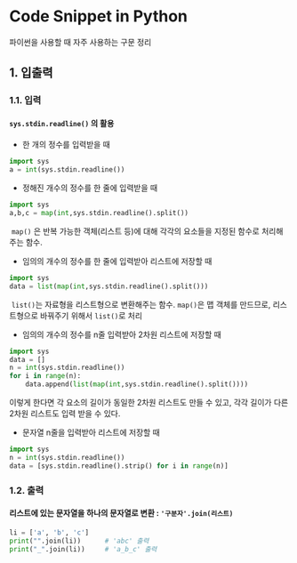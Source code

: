 # Code Snippet in Python

파이썬을 사용할 때 자주 사용하는 구문 정리



## 1. 입출력

### 1.1. 입력

#### `sys.stdin.readline()` 의 활용

- 한 개의 정수를 입력받을 때

```python
import sys
a = int(sys.stdin.readline())
```

- 정해진 개수의 정수를 한 줄에 입력받을 때

```python
import sys
a,b,c = map(int,sys.stdin.readline().split())
```

​	`map()` 은 반복 가능한 객체(리스트 등)에 대해 각각의 요소들을 지정된 함수로 처리해주는 함수.

- 임의의 개수의 정수를 한 줄에 입력받아 리스트에 저장할 때

```python
import sys
data = list(map(int,sys.stdin.readline().split()))
```

​	`list()`는 자료형을 리스트형으로 변환해주는 함수. `map()`은 맵 객체를 만드므로, 리스트형으로 바꿔주기 위해서 `list()`로 처리

- 임의의 개수의 정수를 n줄 입력받아 2차원 리스트에 저장할 때

```python
import sys
data = []
n = int(sys.stdin.readline())
for i in range(n):
    data.append(list(map(int,sys.stdin.readline().split())))
```

이렇게 한다면 각 요소의 길이가 동일한 2차원 리스트도 만들 수 있고, 각각 길이가 다른 2차원 리스트도 입력 받을 수 있다.

- 문자열 n줄을 입력받아 리스트에 저장할 때

```python
import sys
n = int(sys.stdin.readline())
data = [sys.stdin.readline().strip() for i in range(n)]
```



### 1.2. 출력

#### 리스트에 있는 문자열을 하나의 문자열로 변환 :  `'구분자'.join(리스트)`

```python
li = ['a', 'b', 'c']
print("".join(li))		# 'abc' 출력
print("_".join(li))		# 'a_b_c' 출력
```



### 



